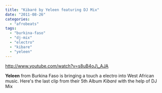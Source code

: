 ```yaml
---
title: "Kibaré by Yeleen featuring DJ Mix"
date: "2011-08-26"
categories: 
  - "afrobeats"
tags: 
  - "burkina-faso"
  - "dj-mix"
  - "electro"
  - "kibare"
  - "yeleen"
---
```


http://www.youtube.com/watch?v=s8uB4oJ\_AJA

**Yeleen** from Burkina Faso is bringing a touch a electro into West African music. Here's the last clip from their 5th Album _Kibaré_ with the help of DJ Mix
